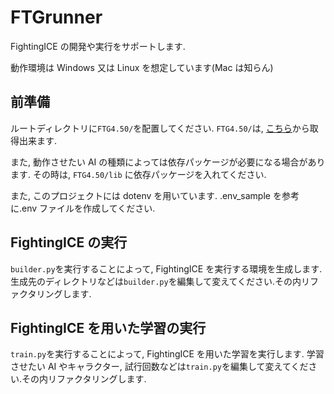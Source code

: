 # FTGrunner

FightingICE の開発や実行をサポートします.

動作環境は Windows 又は Linux を想定しています(Mac は知らん)

## 前準備

ルートディレクトリに`FTG4.50/`を配置してください.
`FTG4.50/`は, [こちら](http://www.ice.ci.ritsumei.ac.jp/~ftgaic/index-2.html)から取得出来ます.

また, 動作させたい AI の種類によっては依存パッケージが必要になる場合があります. その時は, `FTG4.50/lib` に依存パッケージを入れてください.

また, このプロジェクトには dotenv を用いています. .env_sample を参考に.env ファイルを作成してください.

## FightingICE の実行

`builder.py`を実行することによって, FightingICE を実行する環境を生成します.
生成先のディレクトリなどは`builder.py`を編集して変えてください.その内リファクタリングします.

## FightingICE を用いた学習の実行

`train.py`を実行することによって, FightingICE を用いた学習を実行します.
学習させたい AI やキャラクター, 試行回数などは`train.py`を編集して変えてください.その内リファクタリングします.
